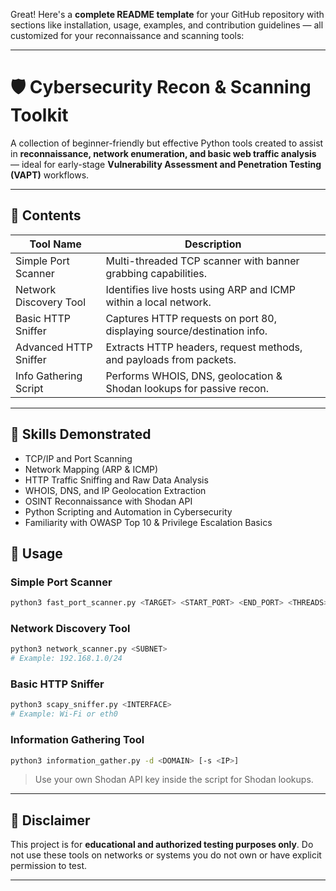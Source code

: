 Great! Here's a **complete README template** for your GitHub repository with sections like installation, usage, examples, and contribution guidelines — all customized for your reconnaissance and scanning tools:

---

# 🛡️ Cybersecurity Recon & Scanning Toolkit

A collection of beginner-friendly but effective Python tools created to assist in **reconnaissance, network enumeration, and basic web traffic analysis** — ideal for early-stage **Vulnerability Assessment and Penetration Testing (VAPT)** workflows.

---

## 📁 Contents

| Tool Name                 | Description                                                                 |
|--------------------------|-----------------------------------------------------------------------------|
| Simple Port Scanner       | Multi-threaded TCP scanner with banner grabbing capabilities.              |
| Network Discovery Tool    | Identifies live hosts using ARP and ICMP within a local network.           |
| Basic HTTP Sniffer        | Captures HTTP requests on port 80, displaying source/destination info.     |
| Advanced HTTP Sniffer     | Extracts HTTP headers, request methods, and payloads from packets.         |
| Info Gathering Script     | Performs WHOIS, DNS, geolocation & Shodan lookups for passive recon.       |

---

## 🧠 Skills Demonstrated

- TCP/IP and Port Scanning  
- Network Mapping (ARP & ICMP)  
- HTTP Traffic Sniffing and Raw Data Analysis  
- WHOIS, DNS, and IP Geolocation Extraction  
- OSINT Reconnaissance with Shodan API  
- Python Scripting and Automation in Cybersecurity  
- Familiarity with OWASP Top 10 & Privilege Escalation Basics  


## 🚀 Usage

### Simple Port Scanner

```bash
python3 fast_port_scanner.py <TARGET> <START_PORT> <END_PORT> <THREADS>
```

### Network Discovery Tool

```bash
python3 network_scanner.py <SUBNET>
# Example: 192.168.1.0/24
```

### Basic HTTP Sniffer

```bash
python3 scapy_sniffer.py <INTERFACE>
# Example: Wi-Fi or eth0
```


### Information Gathering Tool

```bash
python3 information_gather.py -d <DOMAIN> [-s <IP>] 
```

> Use your own Shodan API key inside the script for Shodan lookups.

---

## 🔐 Disclaimer

This project is for **educational and authorized testing purposes only**. Do not use these tools on networks or systems you do not own or have explicit permission to test.

---

